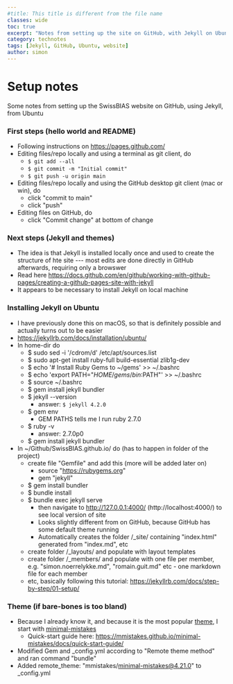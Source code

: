 ```yaml
---
#title: This title is different from the file name
classes: wide
toc: true
excerpt: "Notes from setting up the site on GitHub, with Jekyll on Ubuntu"
category: technotes
tags: [Jekyll, GitHub, Ubuntu, website]
author: simon
---
```

# Setup notes
Some notes from setting up the SwissBIAS website on GitHub, using Jekyll, from Ubuntu
### First steps (hello world and README)
- Following instructions on https://pages.github.com/
- Editing files/repo locally and using a terminal as git client, do
  + `$ git add --all`
  + `$ git commit -m "Initial commit"`
  + `$ git push -u origin main`
- Editing files/repo locally and using the GitHub desktop git client (mac or win), do
  + click "commit to main"
  + click "push"
- Editing files on GitHub, do
  + click "Commit change" at bottom of change

### Next steps (Jekyll and themes)
- The idea is that Jekyll is installed locally once and used to create the structure of hte site --- most edits are done directly in GitHub afterwards, requiring only a browswer
- Read here https://docs.github.com/en/github/working-with-github-pages/creating-a-github-pages-site-with-jekyll
- It appears to be necessary to install Jekyll on local machine


### Installing Jekyll on Ubuntu
- I have previously done this on macOS, so that is definitely possible and actually turns out to be easier
- https://jekyllrb.com/docs/installation/ubuntu/
- In home-dir do
  - $ sudo sed -i '/cdrom/d' /etc/apt/sources.list
  - $ sudo apt-get install ruby-full build-essential zlib1g-dev
  - $ echo '# Install Ruby Gems to ~/gems' >> ~/.bashrc
  - $ echo 'export PATH="$HOME/gems/bin:$PATH"' >> ~/.bashrc
  - $ source ~/.bashrc
  - $ gem install jekyll bundler
  - $ jekyll --version
    + answer: `$ jekyll 4.2.0`
  - $ gem env
    + GEM PATHS tells me I run ruby 2.7.0 
  - $ ruby -v
    + answer: 2.7.0p0
  - $ gem install jekyll bundler
- In ~/Github/SwissBIAS.github.io/ do (has to happen in folder of the project)
  + create file "Gemfile" and add this (more will be added later on)
    * source "https://rubygems.org"
    * gem "jekyll"
  + $ gem install bundler
  + $ bundle install
  + $ bundle exec jekyll serve
    * then navigate to http://127.0.0.1:4000/ (http://localhost:4000/) to see local version of site
    * Looks slightly different from on GitHub, because GitHub has some default theme running
    * Automatically creates the folder /_site/ containing "index.html" generated from "index.md", etc
  + create folder /_layouts/ and populate with layout templates
  + create folder /_members/ and populate with one file per member, e.g. "simon.noerrelykke.md", "romain.guit.md" etc - one markdown file for each member
  + etc, basically following this tutorial: https://jekyllrb.com/docs/step-by-step/01-setup/
  

### Theme (if bare-bones is too bland)
- Because I already know it, and because it is the most popular [theme](https://github.com/topics/jekyll-theme), I start with [minimal-mistakes](https://github.com/mmistakes/minimal-mistakes)
  + Quick-start guide here: https://mmistakes.github.io/minimal-mistakes/docs/quick-start-guide/
- Modified Gem and _config.yml according to "Remote theme method" and ran command "bundle"
- Added remote_theme: "mmistakes/minimal-mistakes@4.21.0" to _config.yml
